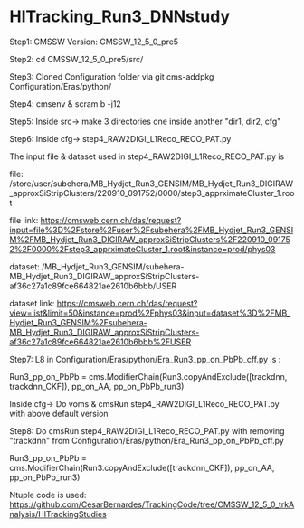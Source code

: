 # HITracking_Run3_DNNstudy

Step1: CMSSW Version: CMSSW_12_5_0_pre5

Step2: cd CMSSW_12_5_0_pre5/src/

Step3: Cloned Configuration folder via git cms-addpkg Configuration/Eras/python/

Step4: cmsenv & scram b -j12

Step5: Inside src-> make 3 directories one inside another "dir1, dir2, cfg"

Step6: Inside cfg-> step4_RAW2DIGI_L1Reco_RECO_PAT.py 

The input file & dataset used in step4_RAW2DIGI_L1Reco_RECO_PAT.py is 

file: /store/user/subehera/MB_Hydjet_Run3_GENSIM/MB_Hydjet_Run3_DIGIRAW_approxSiStripClusters/220910_091752/0000/step3_apprximateCluster_1.root 

file link: https://cmsweb.cern.ch/das/request?input=file%3D%2Fstore%2Fuser%2Fsubehera%2FMB_Hydjet_Run3_GENSIM%2FMB_Hydjet_Run3_DIGIRAW_approxSiStripClusters%2F220910_091752%2F0000%2Fstep3_apprximateCluster_1.root&instance=prod/phys03

dataset: /MB_Hydjet_Run3_GENSIM/subehera-MB_Hydjet_Run3_DIGIRAW_approxSiStripClusters-af36c27a1c89fce664821ae2610b6bbb/USER

dataset link: https://cmsweb.cern.ch/das/request?view=list&limit=50&instance=prod%2Fphys03&input=dataset%3D%2FMB_Hydjet_Run3_GENSIM%2Fsubehera-MB_Hydjet_Run3_DIGIRAW_approxSiStripClusters-af36c27a1c89fce664821ae2610b6bbb%2FUSER

Step7: L8 in Configuration/Eras/python/Era_Run3_pp_on_PbPb_cff.py is :

Run3_pp_on_PbPb = cms.ModifierChain(Run3.copyAndExclude([trackdnn, trackdnn_CKF]), pp_on_AA, pp_on_PbPb_run3) 

Inside cfg-> Do voms & cmsRun step4_RAW2DIGI_L1Reco_RECO_PAT.py with above default version

Step8: Do cmsRun step4_RAW2DIGI_L1Reco_RECO_PAT.py with removing "trackdnn" from Configuration/Eras/python/Era_Run3_pp_on_PbPb_cff.py

Run3_pp_on_PbPb = cms.ModifierChain(Run3.copyAndExclude([trackdnn_CKF]), pp_on_AA, pp_on_PbPb_run3)



Ntuple code is used: https://github.com/CesarBernardes/TrackingCode/tree/CMSSW_12_5_0_trkAnalysis/HITrackingStudies

